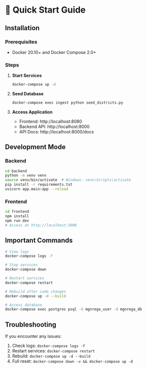 # 🚀 Quick Start Guide

## Installation

### Prerequisites
- Docker 20.10+ and Docker Compose 2.0+

### Steps

1. **Start Services**
   ```bash
   docker-compose up -d
   ```

2. **Seed Database**
   ```bash
   docker-compose exec ingest python seed_districts.py
   ```

3. **Access Application**
   - Frontend: http://localhost:8080
   - Backend API: http://localhost:8000
   - API Docs: http://localhost:8000/docs

## Development Mode

### Backend
```bash
cd backend
python -m venv venv
source venv/bin/activate  # Windows: venv\Scripts\activate
pip install -r requirements.txt
uvicorn app.main:app --reload
```

### Frontend
```bash
cd frontend
npm install
npm run dev
# Access at http://localhost:3000
```

## Important Commands

```bash
# View logs
docker-compose logs -f

# Stop services
docker-compose down

# Restart services
docker-compose restart

# Rebuild after code changes
docker-compose up -d --build

# Access database
docker-compose exec postgres psql -U mgnrega_user -d mgnrega_db
```

## Troubleshooting

If you encounter any issues:
1. Check logs: `docker-compose logs -f`
2. Restart services: `docker-compose restart`
3. Rebuild: `docker-compose up -d --build`
4. Full reset: `docker-compose down -v && docker-compose up -d`

